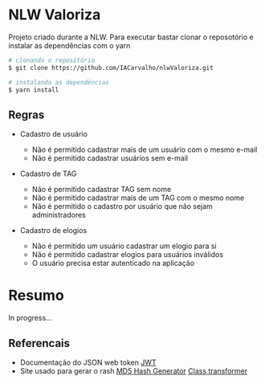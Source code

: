 # NLW Valoriza
Projeto criado durante a NLW. Para executar bastar clonar o reposotório e instalar
as dependências com o yarn
```bash
# clonando o repositório
$ git clone https://github.com/IACarvalho/nlwValoriza.git

# instalando as dependências
$ yarn install
```

## Regras

- Cadastro de usuário
  - Não é permitido cadastrar mais de um usuário com o mesmo e-mail
  - Não é permitido cadastrar usuários sem e-mail

- Cadastro de TAG
  - Não é permitido cadastrar TAG sem nome
  - Não é permitido cadastrar mais de um TAG com o mesmo nome
  - Não é permitido o cadastro por usuário que não sejam administradores

- Cadastro de elogios
  - Não é permitido um usuário cadastrar um elogio para si
  - Não é permitido cadastrar elogios para usuários inválidos
  - O usuário precisa estar autenticado na aplicação

# Resumo
In progress...
## Referencais

- Documentação do JSON web token
[JWT](https://jwt.io/)
- Site usado para gerar o rash
[MD5 Hash Generator](https://www.md5hashgenerator.com/)
[Class transformer](https://github.com/typestack/class-transformer)
